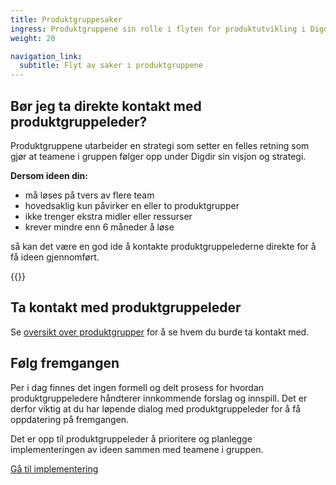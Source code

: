 ```yaml
---
title: Produktgruppesaker
ingress: Produktgruppene sin rolle i flyten for produktutvikling i Digdir.
weight: 20

navigation_link:
  subtitle: Flyt av saker i produktgruppene
---
```


## Bør jeg ta direkte kontakt med produktgruppeleder?
Produktgruppene utarbeider en strategi som setter en felles retning som gjør at teamene i gruppen følger opp under Digdir sin visjon og strategi.  

**Dersom ideen din:**
- må løses på tvers av flere team
- hovedsaklig kun påvirker en eller to produktgrupper
- ikke trenger ekstra midler eller ressurser
- krever mindre enn 6 måneder å løse  

så kan det være en god ide å kontakte produktgruppelederne direkte for å få ideen gjennomført.

{{<sibling-pages>}}


## Ta kontakt med produktgruppeleder

Se [oversikt over produktgrupper](/produktgrupper/) for å se hvem du burde ta kontakt med.


## Følg fremgangen

Per i dag finnes det ingen formell og delt prosess for hvordan produktgruppeledere håndterer innkommende forslag og innspill. Det er derfor viktig at du har løpende dialog med produktgruppeleder for å få oppdatering på fremgangen.  

Det er opp til produktgruppeleder å prioritere og planlegge implementeringen av ideen sammen med teamene i gruppen.  
  
[Gå til implementering](../../flyt#implementering)
